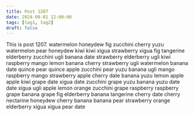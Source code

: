 ```yaml
---
title: Post 1207
date: 2024-09-01 12:00:00
tags: [tag1, tag2]
draft: false
---
```

This is post 1207.
watermelon
honeydew
fig
zucchini
cherry
yuzu
watermelon
pear
honeydew
kiwi
kiwi
xigua
strawberry
xigua
fig
tangerine
elderberry
zucchini
ugli
banana
date
strawberry
elderberry
ugli
kiwi
raspberry
mango
lemon
banana
cherry
strawberry
ugli
watermelon
banana
date
quince
pear
quince
apple
zucchini
pear
yuzu
banana
ugli
mango
raspberry
mango
strawberry
apple
cherry
date
banana
yuzu
lemon
apple
apple
kiwi
grape
date
xigua
date
zucchini
grape
yuzu
banana
yuzu
date
date
xigua
ugli
apple
lemon
orange
zucchini
grape
raspberry
raspberry
grape
banana
grape
fig
elderberry
banana
tangerine
cherry
date
cherry
nectarine
honeydew
cherry
banana
banana
pear
strawberry
orange
elderberry
xigua
xigua
pear
date
